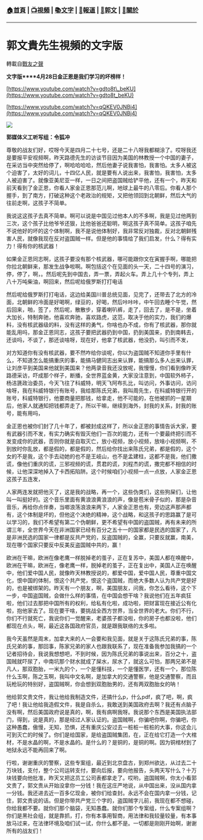 ###  [:house:首頁](https://github.com/ourhimalayas/home) | [:tv:視頻](https://github.com/ourhimalayas/videos) | [:books:文字](https://github.com/ourhimalayas/txt) | [:newspaper:報道](https://github.com/ourhimalayas/news) | [:eagle:郭文](https://github.com/ourhimalayas/guomedia) | [:pray:關於](https://github.com/ourhimalayas/home/tree/master/about)
---
# 郭文貴先生視頻的文字版
轉載自[戰友之聲](http://littleantvoice.blogspot.com)

**文字版****4月28日金正恩是我们学习的坏榜样！**
  

[https://www.youtube.com/watch?v=gdto8t\_beKU](https://www.youtube.com/watch?v=gdto8t_beKU)
  

[https://www.youtube.com/watch?v=qQKEV0JNBj4](https://www.youtube.com/watch?v=qQKEV0JNBj4)



[![](https://2.bp.blogspot.com/-RN5dF11UrRU/WuVvpXXWfJI/AAAAAAAAAi8/I0qY823xfuEsn71xBJP9nox3Bh0CdGoNACLcBGAs/s400/429-1.PNG)](https://2.bp.blogspot.com/-RN5dF11UrRU/WuVvpXXWfJI/AAAAAAAAAi8/I0qY823xfuEsn71xBJP9nox3Bh0CdGoNACLcBGAs/s1600/429-1.PNG)


  

**郭媒体义工听写组：令狐冲**
  

尊敬的战友们好，哎呀今天是四月二十七号，还是二十八呀我都糊涂了。哎呀我还是要报平安视频啊，昨天路德先生的访谈节目因为美国的林教授一个中国的妻子，在采访当中突然给停了，啊哈哈哈哈，然后他妻子说我害怕，我害怕。太多人被这个迫害了，太好的词儿，十四亿人民，就是要有人说出来，我害怕，我害怕，太多人被迫害了。就像亚美尼亚一样，一日之间把盗国贼给铲平他，还有一个，昨天和前天看到了金正恩，你看人家金正恩那范儿啊，地球上最牛的八零后。你看人那个握手，到了南方，打破这种这个老政治的规矩，又把他领回到北朝鲜，然后大气的往前走啊，这孩子不简单。
  

我说这这孩子去真不简单。啊可以说是中国见过他本人的不多啊，我是见过他两到三次，这个孩子比他爷爷还狠，比他爸爸还聪明，啊这孩子真不简单。这孩子咱先不说他好的坏的这个体制啊，我不是说他体制好，我非常反对独裁，反对北朝鲜残害人民，就像我现在反对盗国贼一样。但是他的事情给了我们启发，什么？得有实力！得有你的核武器！
  

如果金正恩同志啊，这孩子要没有那个核武器，哪可能跟你文在寅握手啊，哪能把你拉北朝鲜来，那发生战争啦啊。啊包括这个在见面的头一天，二十四号的演习，停，停了，啊，。然后呢先到中国去，弄一票，弄起火车。弄上几十个专列，弄上八十万吨柴油，啊回来，然后呢给俄罗斯打打电话
  

然后呢给俄罗斯打打电话，这边给美国川普总统见面，见完了，还带去了北方的冷面，北朝鲜的冷面是好喝啊，绿豆的，好喝，然后咔咔咔，中午回去睡个午觉，然后回来，啪，签了，然后呢，散散步，穿着喇叭裤，走了，回去了，是不是，坐着大加长，特制奔驰，他喜欢奔驰，喜欢路虎，这范，取决于他的实力，我们的爆料，没有核武器级的料，没有这样的勇气，你啥也办不成，你有了核武器，那你就能乱用吗，那金正恩同志，这孩子要把武器扔到中国，扔到美国来，扔到南韩去，还谈吗，不谈了，那还谈啥呀，现在好，他拿了核武器，他没扔，叫引而不发，

对方知道你有没有核武器，要不然咋给你谈呢，你以为盗国贼不知道你手里有什么，不知道怎么能搞重庆的事，能搞马健同志出来认罪，能搞那么多人出来认罪，让刘彦平到美国来他就到美国来？他两录音我还没放呢，我慢慢，你们看到像昨天路德采访，吓成那个样子，断播，全世界蓝金黄，大家没注意到，中国软外柿子，杨洁篪政治委员，今天飞往了科威特，明天飞阿布扎比，叫访问，外事访问，访问啥呀，我在科威特银行有账号，我给那陈氏兄弟，我叫周先生，在科威特银行开的账号，科威特银行，他要商量把那钱，给拿走，他不可能的，在他被抓的一星期后，他家人就通知把钱都弄走了，所以干嘛，继续到海外，封我的关系，封我的账号，能有用吗，
  


  

金正恩也被你们封了几十年了，都被封成这样了，所以金正恩的事情告诉大家，要有武器引而不发，有实力确实有毁灭他们一百次的能力，还有一个要最终把引而不发变成你的武器，否则你就是自取灭亡，放小视频，放小视频，放啥小视频啊，不到放时你乱放，都是假的，都是假的，然后给你找出来陈氏兄弟，都是假的，这个女的不是我，这个手去动她的也不是王岐山，也不是孟建柱，这都不是我，他们撒谎，像他们重庆的谎，三邪视频的谎，贯君的谎，刘程杰的谎，撒完都不相信的时候，让他深深地掉入了卡西拓陷阱。这个时候咱们小视频一点一点放，人家金正恩这孩子五连发，

人家两连发就把他灭了，这是我的战略，再一个，这些伪类们，这些狗屎们，让他叫一叫挺好的。这个音乐里面有黄浪浪黄浪浪的声，像是苞米骨子似的，那是杂音音乐，再给你点伴奏，当啷浪荡浪浪来两下，人家金正恩也有，旁边这声那声都有，这个体制是坏的，但他这个决绝的精神，这个战略，和这孩子的思路赢了是可以学习的，我们不希望有第二个伪朝鲜，更不希望有中国的盗国贼，再有未来的所谓三年，全世界今天在非洲国家已经有百分之五十一的国家都是民选的国家了，凡是非洲民选的国家一律都是反共产党的，反盗国贼的，全赢，只要反就赢，南美，现在哪个国家只要反中反美反盗国贼中共的，赢！
  

欧洲在干嘛，欧洲在像老鹰一样脱掉老的茧子，正在复苏中，美国人都在唤醒中，欧洲在干嘛，欧洲在，像老鹰一样，脱掉老的茧子，正在复出中，美国人正在唤醒中，他们爱中国人民，就像昨天林教授说的，都爱中国，爱中国人民，尊重中国文化，恨中国的体制，恨这个共产党，恨这个盗国贼，而绝大多数人认为共产党是好的，也是被绑架的。昨天有一个朋友，啊，美国朋友，问我，你怎么看待，这个下一步，中国盗国贼，会做什么样的事情，在中国会想干啥？我说他们在五年疯狂啦，他们过去那把中国所有的权利，给私有化啦，成功啦，把财富现在接近公有化啦，抱他家去了。现在要干啥，要挑战全西方世界，当全世界的老大。你们不行，你们不行就死亡，我说你们一觉醒来，老婆孩子都没啦，你的房子也都没啦，他们都现在点头，啊，最近这各国政府官员，就是跟我联络的太多啦。
  

我今天虽然是周末，加拿大来的人一会要和我见面，就是关于这陈氏兄弟的事，陈氏兄弟的事，那回事，陈家兄弟的家人也跟我联系了，现在准备我参加我搞的一个记者招待会，我说我想想吧，不到时候，因为陈氏兄弟的事说出来，百分之十，盗国贼就吓尿了，中南坑那个财水就成了屎水，尿水了，就这么可怕，那两兄弟不是凡人，那双胞胎，一米九的个，一个是懂科技，一个是懂医学，还有一个，那位陈什么玉啊，陈之玉啊，我叫中文名啊，是加拿大的交通警察，他是交通警察，而且玩枪玩的特别好，盗国贼啊，你会想到双胞胎男的，还有两双胞胎女的呐！
  
  

他给郭文贵文件，我让他给我制造文件，还搞什么p，什么pdf，疯了吧，啊，疯了吧！我让他给我造假文件，我是自杀么，我敢送到美国政府去啊？我还有点脑子没有啊，然后美国政府说是真的，啊，我有病啊我呀。我说那个东西是美国执法部门，得到，说是真的，那是经过人家认证的。盗国贼啊，你骗吧你啊，你骗吧，你这种愚蠢，傲慢，无知，恐惧，还有重庆公安过去一桩桩一桩桩的大事，你这会儿可到灭亡的时候了。你们是给国家，是给盗国贼集团，在，正在给它打造一个大棺材，不是水晶的啊，不是水晶的。是什么的？是铜的，是铜的啊。因为铜棺材到了地狱永远不能再回来了啊。

行啦，谢谢重庆的警察，这些专案组，最近到北京盘古，到郑州欲达，从过去二十万块钱，支付，整个公司运转支付，要向后报，要向他报告，头两天写什么？十万块钱要向他批准，昨天又把这员工公司表都拿走了。哎哟，盗国贼啊，你太小看郭文贵了，郭文贵从开始没拿你一分钱！我在这庄严地说，从中国出来，没从国内拿一分钱。我还进去近一百多亿现金，被你们给查封。永远不会在国内拿一分钱，记住，郭文贵说的话。但是你带共产党三个字的，盗国贼字儿前，我现在都不想碰，你给我都不要。就你们那个脑袋，无知愚蠢。就你们那个专案组，什么专案组啊？你们是黑社会组，就是靠抓，打，你有本事用智商，用法律和我较量较量，有本事放马过来，在法律环境及咱们试一试，你什么都不是。一切都是刚刚开始啊，谢谢所有的战友们！
  


<u></u><sub></sub><sup></sup><strike></strike>
